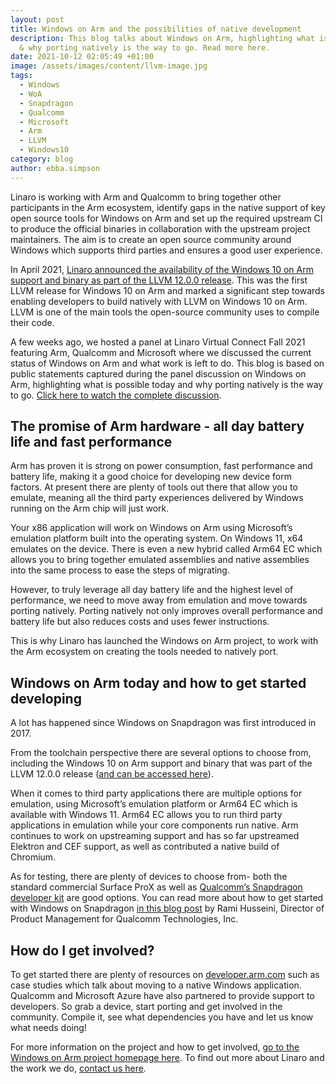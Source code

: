 ```yaml
---
layout: post
title: Windows on Arm and the possibilities of native development
description: This blog talks about Windows on Arm, highlighting what is possible
  & why porting natively is the way to go. Read more here.
date: 2021-10-12 02:05:49 +01:00
image: /assets/images/content/llvm-image.jpg
tags:
  - Windows
  - WoA
  - Snapdragon
  - Qualcomm
  - Microsoft
  - Arm
  - LLVM
  - Windows10
category: blog
author: ebba.simpson
---
```

Linaro is working with Arm and Qualcomm to bring together other participants in the Arm ecosystem, identify gaps in the native support of key open source tools for Windows on Arm and set up the required upstream CI to produce the official binaries in collaboration with the upstream project maintainers. The aim is to create an open source community around Windows which supports third parties and ensures a good user experience. 

In April 2021, [Linaro announced the availability of the Windows 10 on Arm support and binary as part of the LLVM 12.0.0 release](https://www.linaro.org/news/linaro-arm-and-qualcomm-collaborate-to-enable-native-llvm-for-windows-10-on-arm/). This was the first LLVM release for Windows 10 on Arm and marked a significant step towards enabling developers to build natively with LLVM on Windows 10 on Arm. LLVM is one of the main tools the open-source community uses to compile their code. 

A few weeks ago, we hosted a panel at Linaro Virtual Connect Fall 2021 featuring Arm, Qualcomm and Microsoft where we discussed the current status of Windows on Arm and what work is left to do. This blog is based on public statements captured during the panel discussion on Windows on Arm, highlighting what is possible today and why porting natively is the way to go. [Click here to watch the complete discussion](https://resources.linaro.org/en/resource/jd7koxXDVxABYdZxK5h3xF). 

## The promise of Arm hardware - all day battery life and fast performance

Arm has proven it is strong on power consumption, fast performance and battery life, making it a good choice for developing new device form factors. At present there are plenty of tools out there that allow you to emulate, meaning all the third party experiences delivered by Windows running on the Arm chip will just work.  

Your x86 application will work on Windows on Arm using Microsoft’s emulation platform built into the operating system. On Windows 11, x64 emulates on the device. There is even a new hybrid called Arm64 EC which allows you to bring together emulated assemblies and native assemblies into the same process to ease the steps of migrating. 

However, to truly leverage all day battery life and the highest level of performance, we need to move away from emulation and move towards porting natively. Porting natively not only improves overall performance and battery life but also reduces costs and uses fewer instructions. 

This is why Linaro has launched the Windows on Arm project, to work with the Arm ecosystem on creating the tools needed to natively port. 

## Windows on Arm today and how to get started developing

A lot has happened since Windows on Snapdragon was first introduced in 2017. 

From the toolchain perspective there are several options to choose from, including the Windows 10 on Arm support and binary that was part of the LLVM 12.0.0 release ([and can be accessed here](https://www.linaro.org/downloads/#gnu_and_llvm)). 

When it comes to third party applications there are multiple options for emulation, using Microsoft’s emulation platform or Arm64 EC which is available with Windows 11. Arm64 EC allows you to run third party applications in emulation while your core components run native. Arm continues to work on upstreaming support and has so far upstreamed Elektron and CEF support, as well as contributed a native build of Chromium. 

As for testing, there are plenty of devices to choose from- both the standard commercial Surface ProX as well as [Qualcomm’s Snapdragon developer kit](https://developer.qualcomm.com/hardware/windows-on-snapdragon/snapdragon-developer-kit) are good options. You can read more about how to get started with Windows on Snapdragon [in this blog post](https://developer.qualcomm.com/blog/windows-snapdragon-developer-highlights) by Rami Husseini, Director of Product Management for Qualcomm Technologies, Inc.  

## How do I get involved?

To get started there are plenty of resources on [developer.arm.com](https://developer.arm.com/) such as case studies which talk about moving to a native Windows application. Qualcomm and Microsoft Azure have also partnered to provide support to developers. So grab a device, start porting and get involved in the community. Compile it, see what dependencies you have and let us know what needs doing!

For more information on the project and how to get involved, [go to the Windows on Arm project homepage here](https://linaro.atlassian.net/wiki/spaces/WOAR/overview). To find out more about Linaro and the work we do, [contact us here](https://www.linaro.org/contact/).